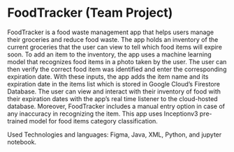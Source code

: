 # FoodTracker (Team Project)
FoodTracker is a food waste management app that helps users manage their groceries and reduce
food waste. The app holds an inventory of the current groceries that the user can view to tell
which food items will expire soon. To add an item to the inventory, the app uses a machine
learning model that recognizes food items in a photo taken by the user. The user can then verify
the correct food item was identified and enter the corresponding expiration date. With these
inputs, the app adds the item name and its expiration date in the items list which is stored in
Google Cloud’s Firestore Database. The user can view and interact with their inventory of food
with their expiration dates with the app’s real time listener to the cloud-hosted database.
Moreover, FoodTracker includes a manual entry option in case of any inaccuracy in recognizing
the item. This app uses Inceptionv3 pre-trained model for food items category classification.

Used Technologies and languages: Figma, Java, XML, Python, and jupyter notebook.
